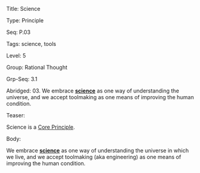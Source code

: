Title:  Science

Type:   Principle

Seq:    P.03

Tags:   science, tools

Level:  5

Group:   Rational Thought

Grp-Seq: 3.1

Abridged: 03. We embrace **[science](https://www.Practopian.org/tags/science.html)** as one way of understanding the universe, and we accept toolmaking as one means of improving the human condition.

Teaser: 
 
Science is a [Core Principle](../core/principles.html).

Body:   
 
We embrace **[science][]** as one way of understanding the universe in which we live, and we accept toolmaking (aka engineering) as one means of improving the human condition.

[science]:            ../tags/science.html


